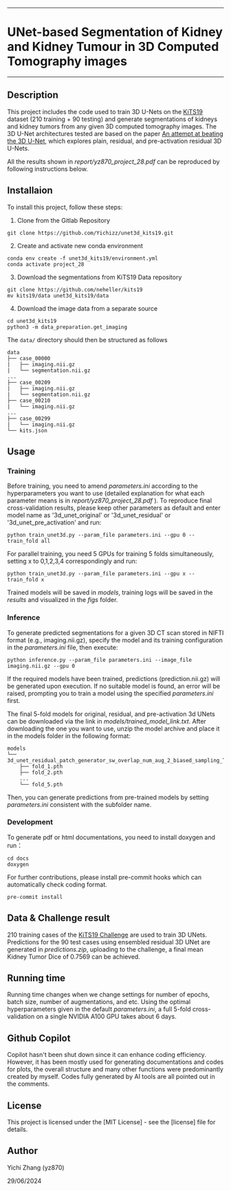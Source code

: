 **********************************************
# UNet-based Segmentation of Kidney and Kidney Tumour in 3D Computed Tomography images
**********************************************

## Description
This project includes the code used to train 3D U-Nets on the [KiTS19](https://github.com/neheller/kits19) dataset (210 training + 90 testing) and generate segmentations of kidneys and kidney tumors from any given 3D computed tomography images. The 3D U-Net architectures tested are based on the paper [An attempt at beating the 3D U-Net](https://arxiv.org/pdf/1908.02182), which explores plain, residual, and pre-activation residual 3D U-Nets.

All the results shown in *report/yz870_project_28.pdf* can be reproduced by following instructions below.

## Installaion
To install this project, follow these steps:
1. Clone from the Gitlab Repository
```
git clone https://github.com/Yichizz/unet3d_kits19.git
```
2. Create and activate new conda environment
```
conda env create -f unet3d_kits19/environment.yml
conda activate project_28
```
3. Download the segmentations from KiTS19 Data repository
```
git clone https://github.com/neheller/kits19
mv kits19/data unet3d_kits19/data
```
4. Download the image data from a separate source
```
cd unet3d_kits19
python3 -m data_preparation.get_imaging
```
The `data/` directory should then be structured as follows

```
data
├── case_00000
|   ├── imaging.nii.gz
|   └── segmentation.nii.gz
...
├── case_00209
|   ├── imaging.nii.gz
|   └── segmentation.nii.gz
├── case_00210
|   └── imaging.nii.gz
...
├── case_00299
|   └── imaging.nii.gz
└── kits.json
```

## Usage
### Training
Before training, you need to amend *parameters.ini* according to the hyperparameters you want to use (detailed explanation for what each parameter means is in *report/yz870_project_28.pdf* ). To reproduce final cross-validation results, please keep other parameters as default and enter model name as '3d_unet_original' or '3d_unet_residual' or '3d_unet_pre_activation' and run:
```
python train_unet3d.py --param_file parameters.ini --gpu 0 --train_fold all
```
For parallel training, you need 5 GPUs for training 5 folds simultaneously, setting x to 0,1,2,3,4 correspondingly and run:
```
python train_unet3d.py --param_file parameters.ini --gpu x --train_fold x
```
Trained models will be saved in *models*, training logs will be saved in the *results* and visualized in the *figs* folder.

### Inference
To generate predicted segmentations for a given 3D CT scan stored in NIFTI format (e.g., imaging.nii.gz), specify the model and its training configuration in the *parameters.ini* file, then execute:
```
python inference.py --param_file parameters.ini --image_file imaging.nii.gz --gpu 0
```
If the required models have been trained, predictions (prediction.nii.gz) will be generated upon execution. If no suitable model is found, an error will be raised, prompting you to train a model using the specified *parameters.ini* first.

The final 5-fold models for original, residual, and pre-activation 3d UNets can be downloaded via the link in *models/trained_model_link.txt*. After downloading the one you want to use, unzip the model archive and place it in the models folder in the following format:
```
models
└── 3d_unet_residual_patch_generator_sw_overlap_num_aug_2_biased_sampling_True
    ├── fold_1.pth
    ├── fold_2.pth
    ...
    └── fold_5.pth
```
Then, you can generate predictions from pre-trained models by setting *parameters.ini* consistent with the subfolder name.

### Development
To generate pdf or html documentations, you need to install doxygen and run：
```
cd docs
doxygen
```
For further contributions, please install pre-commit hooks which can automatically check coding format.
```
pre-commit install
```

## Data & Challenge result
210 training cases of the [KiTS19 Challenge](https://kits19.grand-challenge.org/) are used to train 3D UNets. Predictions for the 90 test cases using ensembled residual 3D UNet are generated in *predictions.zip*, uploading to the challenge, a final mean Kidney Tumor Dice of 0.7569 can be achieved.

## Running time
Running time changes when we change settings for number of epochs, batch size, number of augmentations, and etc. Using the optimal hyperparameters given in the default *parameters.ini*, a full 5-fold cross-validation on a single NVIDIA A100 GPU takes about 6 days.

## Github Copilot
Copilot hasn't been shut down since it can enhance coding efficiency. However, it has been mostly used for generating documentations and codes for plots, the overall structure and many other functions were predominantly created by myself. Codes fully generated by AI tools are all pointed out in the comments.

## License
This project is licensed under the [MIT License] - see the [license] file for details.
## Author
Yichi Zhang (yz870)

29/06/2024
